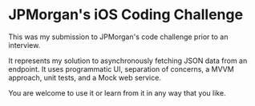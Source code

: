 # JPMorgan's iOS Coding Challenge
This was my submission to JPMorgan's code challenge prior to an interview.

It represents my solution to asynchronously fetching JSON data from an endpoint. It uses programmatic UI, separation of concerns, a MVVM approach, unit tests, and a Mock web service.

You are welcome to use it or learn from it in any way that you like.
